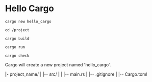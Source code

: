 # Hello Cargo

```
cargo new hello_cargo

cd /project

cargo build

cargo run

cargo check
```

Cargo will create a new project named 'hello_cargo'.

|- project_name/
| |-- src/
| | |-- main.rs
| |-- .gitignore
| |-- Cargo.toml
